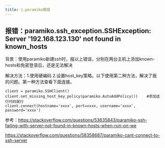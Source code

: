 ```yaml
---
title: 1.paramiko报错
---
```

## 报错：paramiko.ssh_exception.SSHException: Server '192.168.123.130' not found in known_hosts

背景：使用paramiko新建ssh时，报以上错误，分别在两台主机上添加known-hosts和免密登录后，还是无法解决

解决方法：1.使用硬编码  2.设置host_key策略。以下使用第二种方法，解决了我的问题。第一种方法查看下面连接。

```
client = paramiko.SSHClient()
client.set_missing_host_key_policy(paramiko.AutoAddPolicy())	#添加这行代码就行
client.connect(hostname='xxxx', port=xxxx, username='xxxx', password='xxxx')
```

参考：https://stackoverflow.com/questions/53635843/paramiko-ssh-failing-with-server-not-found-in-known-hosts-when-run-on-we

https://stackoverflow.com/questions/58358687/paramiko-cant-connect-to-ssh-server
